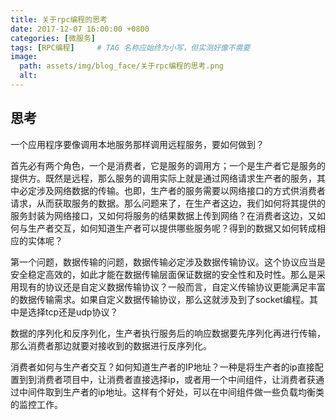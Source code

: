 ```yaml
---
title: 关于rpc编程的思考
date: 2017-12-07 16:00:00 +0800
categories: [微服务]
tags: [RPC编程]     # TAG 名称应始终为小写，但实测好像不需要
image:
  path: assets/img/blog_face/关于rpc编程的思考.png
  alt: 
---
```


## 思考 
一个应用程序要像调用本地服务那样调用远程服务，要如何做到？

首先必有两个角色，一个是消费者，它是服务的调用方；一个是生产者它是服务的提供方。既然是远程，那么服务的调用实际上就是通过网络请求生产者的服务，其中必定涉及网络数据的传输。也即，生产者的服务需要以网络接口的方式供消费者请求，从而获取服务的数据。那么问题来了，在生产者这边，我们如何将其提供的服务封装为网络接口，又如何将服务的结果数据上传到网络？在消费者这边，又如何与生产者交互，如何知道生产者可以提供哪些服务呢？得到的数据又如何转成相应的实体呢？

第一个问题，数据传输的问题，数据传输必定涉及数据传输协议。这个协议应当是安全稳定高效的，如此才能在数据传输层面保证数据的安全性和及时性。那么是采用现有的协议还是自定义数据传输协议？一般而言，自定义传输协议更能满足丰富的数据传输需求。如果自定义数据传输协议，那么这就涉及到了socket编程。其中是选择tcp还是udp协议？

数据的序列化和反序列化，生产者执行服务后的响应数据要先序列化再进行传输，那么消费者那边就要对接收到的数据进行反序列化。

消费者如何与生产者交互？如何知道生产者的IP地址？一种是将生产者的ip直接配置到到消费者项目中，让消费者直接选择ip，或者用一个中间组件，让消费者获通过中间件取到生产者的ip地址。这样有个好处，可以在中间组件做一些负载均衡类的监控工作。
